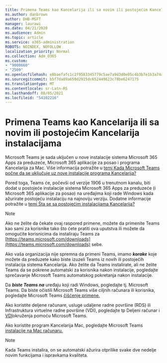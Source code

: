 ```yaml
---
title: Primena Teams kao Kancelarija ili sa novim ili postojećim Kancelarija instalacijama
ms.author: danbrown
author: DHB-MSFT
manager: laurawi
ms.date: 04/21/2020
ms.audience: Admin
ms.topic: article
ms.service: o365-administration
ROBOTS: NOINDEX, NOFOLLOW
localization_priority: Normal
ms.collection: Adm_O365
ms.custom:
- "9000660"
- "2509"
ms.openlocfilehash: e8baefafc1c2f9583345779c5ae7a9d3d0e05c4b3b7e1b3a74a9a22f7ceed02a
ms.sourcegitcommit: b5f7da89a650d2915dc652449623c78be6247175
ms.translationtype: MT
ms.contentlocale: sr-Latn-RS
ms.lasthandoff: 08/05/2021
ms.locfileid: "54102216"
---
```

# <a name="deploying-teams-as-standalone-or-with-new-or-existing-office-installations"></a>Primena Teams kao Kancelarija ili sa novim ili postojećim Kancelarija instalacijama

Microsoft Teams je sada uključen u nove  instalacije sistema Microsoft 365 Apps za preduzeće, Microsoft 365 aplikacije za posao i programa Kancelarija za Mac. Više informacija potražite u [temi Kada Microsoft Teams počne da se uključuje uz nove instalacije programa Kancelarija?](https://docs.microsoft.com/deployoffice/teams-install#when-will-microsoft-teams-start-being-included-with-new-installations-of-microsoft-365-apps)

Pored toga, Teams će, počevši od verzije 1906 u trenutnom kanalu, biti dodat u postojeće instalacije sistema Microsoft 365 Apps za preduzeće (i Microsoft 365 aplikacije za posao) na uređajima koji rade Windows kada ažurirate postojeću instalaciju na najnoviju verziju.  Dodatne informacije potražite u [temi Šta se sa postojećim instalacijama Kancelarija?](https://docs.microsoft.com/deployoffice/teams-install#what-about-existing-installations-of-microsoft-365-apps)

> [!NOTE]
> Ako ne želite da čekate ovaj raspored primene, možete da primenite Teams [](https://docs.microsoft.com/MicrosoftTeams/msi-deployment) kao sami za korisnike tako što ćete pratiti ova uputstva ili možete da omogućite korisnicima da instaliraju Teams za [https://teams.microsoft.com/downloads](https://teams.microsoft.com/downloads) sebe.

Ako vaša organizacija nije spremna da primeni Teams, imamo ***korake*** koje možete da [](https://docs.microsoft.com/deployoffice/teams-install#how-to-exclude-microsoft-teams-from-new-installations-of-microsoft-365-apps) preduzete [](https://docs.microsoft.com/deployoffice/teams-install#use-group-policy-to-control-the-installation-of-microsoft-teams) kako biste izuzeli Teams iz novih ili postojećih instalacija sistema Kancelarija. Ako želite da Teams instalirate, ali ne želite Teams da se pokrene automatski za korisnika nakon [](https://docs.microsoft.com/deployoffice/teams-install#use-group-policy-to-prevent-microsoft-teams-from-starting-automatically-after-installation)instalacije, pogledajte sprečavanje Microsoft Teams automatskog pokretanja nakon instalacije.

Da ***biste Teams na*** uređaju koji radi Windows, pogledajte tj. Microsoft Teams. [](https://support.office.com/article/3b159754-3c26-4952-abe7-57d27f5f4c81) Da biste očistili Microsoft Teams više ciljnih računara ili korisnika, pogledajte Microsoft Teams [čišćenje primene.](https://docs.microsoft.com/microsoftteams/scripts/powershell-script-teams-deployment-clean-up)

Ako koristite deljene računare, usluge udaljene radne površine (RDS) ili Infrastruktura virtuelne radne površine (VDI), pogledajte tp Deljeni računar i [VDI](https://docs.microsoft.com/deployoffice/teams-install#shared-computer-and-vdi-environments-with-microsoft-teams)okruženja pomoću Microsoft Teams.

Ako koristite program Kancelarija Mac, pogledajte Microsoft Teams [instalacije na Mac računaru.](https://docs.microsoft.com/deployoffice/teams-install#microsoft-teams-installations-on-a-mac)

> [!NOTE]
> Kada Teams instalira, on se automatski [](https://docs.microsoft.com/deployoffice/teams-install#feature-and-quality-updates-for-microsoft-teams) ažurira otprilike svake dve nedelje novim funkcijama i ispravkama kvaliteta. 